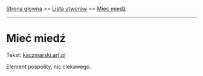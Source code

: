 [Strona głowna](../index.md) >> [Lista utworów](../list.md) >> [Mieć miedź](282.md)

---

# Mieć miedź

Tekst: [kaczmarski.art.pl](https://www.kaczmarski.art.pl/tworczosc/wiersze/miec-miedz/)

Element pospolity, nic ciekawego.